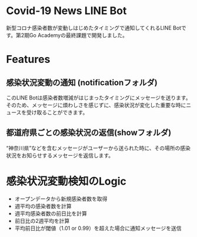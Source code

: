 # Covid-19 News LINE Bot
新型コロナ感染者数が変動しはじめたタイミングで通知してくれるLINE Botです。第2期Go Academyの最終課題で開発しました。

# Features
## 感染状況変動の通知 (notificationフォルダ)
このLINE Botは感染者数増減がはじまったタイミングにメッセージを送ります。そのため、メッセージに煩わしさを感じずに、感染状況が変化した重要な時にニュースを受け取ることができます。

## 都道府県ごとの感染状況の返信(showフォルダ)
“神奈川県”などを含むメッセージがユーザーから送られた時に、その場所の感染状況をお知らせするメッセージを返信します。

# 感染状況変動検知のLogic
- オープンデータから新規感染者数を取得
- 週平均の感染者数を計算
- 週平均感染者数の前日比を計算
- 前日比の2週平均を計算
- 平均前日比が閾値（1.01 or 0.99）を超えた場合に通知メッセージを送信
